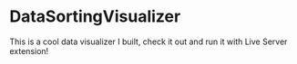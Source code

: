 # DataSortingVisualizer
This is a cool data visualizer I built, check it out and run it with Live Server extension!
